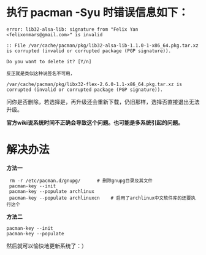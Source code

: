 # 执行 pacman -Syu 时错误信息如下：
```
error: lib32-alsa-lib: signature from "Felix Yan <felixonmars@gmail.com>" is invalid

:: File /var/cache/pacman/pkg/lib32-alsa-lib-1.1.0-1-x86_64.pkg.tar.xz is corrupted (invalid or corrupted package (PGP signature)).

Do you want to delete it? [Y/n]

反正就是类似这种说签名不可用，

/var/cache/pacman/pkg/libx32-flex-2.6.0-1.1-x86_64.pkg.tar.xz is corrupted (invalid or corrupted package (PGP signature)).
```
问你是否删除，若选择是，再升级还会重新下载，仍旧那样，选择否直接退出无法升级。

**官方wiki说系统时间不正确会导致这个问题。也可能是多系统引起的问题。**

# 解决办法
**方法一**
``` shell
 rm -r /etc/pacman.d/gnupg/      # 删除gnupg目录及其文件
 pacman-key --init
 pacman-key --populate archlinux
 pacman-key --populate archlinuxcn    # 启用了archlinux中文软件库的还要执行这个
```
**方法二**
```
pacman-key --init
pacman-key --populate
```
然后就可以愉快地更新系统了：）
